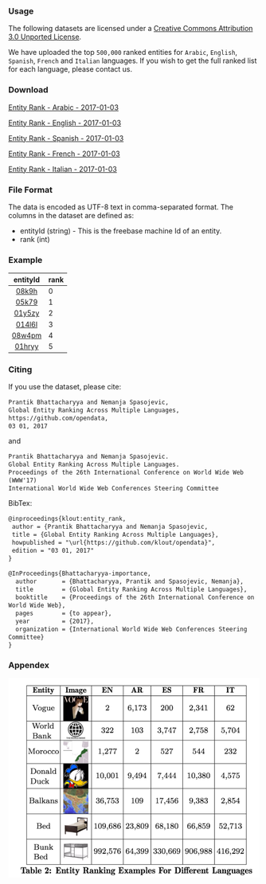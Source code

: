 ### Usage ###
The following datasets are licensed under a [Creative Commons Attribution 3.0 Unported License](http://creativecommons.org/licenses/by/3.0/).

We have uploaded the top `500,000` ranked entities for `Arabic`, `English`, `Spanish`, `French` and `Italian` languages. If you wish to get the full ranked list for each language, please contact us. 

### Download ###

[Entity Rank - Arabic - 2017-01-03](dataset/entity_rank_ar.txt) 

[Entity Rank - English - 2017-01-03](dataset/entity_rank_en.txt)

[Entity Rank - Spanish - 2017-01-03](dataset/entity_rank_es.txt)

[Entity Rank - French - 2017-01-03](dataset/entity_rank_fr.txt)

[Entity Rank - Italian - 2017-01-03](dataset/entity_rank_it.txt)

### File Format ###

The data is encoded as UTF-8 text in comma-separated format. The columns in the dataset are defined as:

* entityId (string) - This is the freebase machine Id of an entity. 
* rank (int)

### Example ###

| entityId|rank| 
|:-------:|-------| 
| [08k9h](https://www.google.com/search?q=knowledge+graph+search+api&kponly&kgmid=/m/08k9h)   | 0 |
| [05k79](https://www.google.com/search?q=knowledge+graph+search+api&kponly&kgmid=/m/05k79)   | 1 |
| [01y5zy](https://www.google.com/search?q=knowledge+graph+search+api&kponly&kgmid=/m/01y5zy) | 2 |
| [014l6l](https://www.google.com/search?q=knowledge+graph+search+api&kponly&kgmid=/m/014l6l) | 3 |
| [08w4pm](https://www.google.com/search?q=knowledge+graph+search+api&kponly&kgmid=/m/08w4pm) | 4 |
| [01hryy](https://www.google.com/search?q=knowledge+graph+search+api&kponly&kgmid=/m/01hryy) | 5 |

### Citing ###

If you use the dataset, please cite:
```
Prantik Bhattacharyya and Nemanja Spasojevic,
Global Entity Ranking Across Multiple Languages,
https://github.com/opendata, 
03 01, 2017
```
and

```
Prantik Bhattacharyya and Nemanja Spasojevic. 
Global Entity Ranking Across Multiple Languages. 
Proceedings of the 26th International Conference on World Wide Web (WWW'17)
International World Wide Web Conferences Steering Committee

```

BibTex:
```
@inproceedings{klout:entity_rank,
 author = {Prantik Bhattacharyya and Nemanja Spasojevic,
 title = {Global Entity Ranking Across Multiple Languages},
 howpublished = "\url{https://github.com/klout/opendata}",
 edition = "03 01, 2017"
}
```
```
@InProceedings{Bhattacharyya-importance,
  author       = {Bhattacharyya, Prantik and Spasojevic, Nemanja},
  title        = {Global Entity Ranking Across Multiple Languages},
  booktitle    = {Proceedings of the 26th International Conference on World Wide Web},
  pages        = {to appear},
  year         = {2017},
  organization = {International World Wide Web Conferences Steering Committee}
}
```

### Appendex ###

![Example Entity Rankings Accross Aifferent Languages](example_entity_rankings_accross_different_languages.png)


